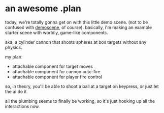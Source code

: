 # an awesome .plan

today, we're totally gonna get on with this little demo scene.  (not to be confused with [demoscene](https://en.wikipedia.org/wiki/Demoscene), of course). basically, i'm making an example starter scene with worldly, game-like components.

aka, a cylinder cannon that shoots spheres at box targets without any physics.

my plan:

* attachable component for target moves
* attachable component for cannon auto-fire
* attachable component for player fire control

so, in theory, you'll be able to shoot a ball at a target on keypress, or just let the ai do it.

all the plumbing seems to finally be working, so it's just hooking up all the interactions now.


